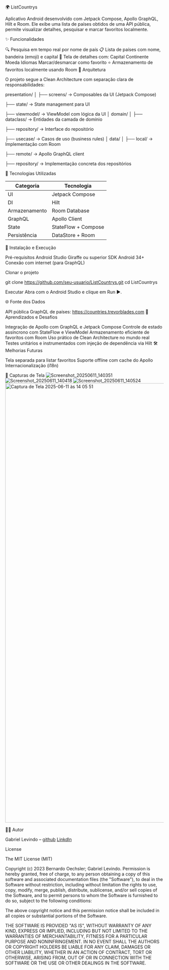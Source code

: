 🌍 ListCountrys

Aplicativo Android desenvolvido com Jetpack Compose, Apollo GraphQL, Hilt e Room. Ele exibe uma lista de países obtidos de uma API pública, permite visualizar detalhes, pesquisar e marcar favoritos localmente.

✨ Funcionalidades

🔍 Pesquisa em tempo real por nome de país
📋 Lista de países com nome, bandeira (emoji) e capital
📌 Tela de detalhes com:
Capital
Continente
Moeda
Idiomas
Marcar/desmarcar como favorito
⭐ Armazenamento de favoritos localmente usando Room
🧱 Arquitetura

O projeto segue a Clean Architecture com separação clara de responsabilidades:

presentation/
│
├── screens/          -> Composables da UI (Jetpack Compose)

├── state/            -> State management para UI

├── viewmodel/        -> ViewModel com lógica da UI
│
domain/
│
├── dataclass/        -> Entidades da camada de domínio

├── repository/       -> Interface do repositório

├── usecase/          -> Casos de uso (business rules)
│
data/
│
├── local/            -> Implementação com Room

├── remote/           -> Apollo GraphQL client

├── repository/       -> Implementação concreta dos repositórios



🧪 Tecnologias Utilizadas

| Categoria     | Tecnologia                         |
| ------------- | ---------------------------------- |
| UI            | Jetpack Compose                    |
| DI            | Hilt                               |
| Armazenamento | Room Database                      |
| GraphQL       | Apollo Client                      |
| State         | StateFlow + Compose                |
| Persistência  | DataStore + Room                   |

🔧 Instalação e Execução

Pré-requisitos
Android Studio Giraffe ou superior
SDK Android 34+
Conexão com internet (para GraphQL)

Clonar o projeto

git clone https://github.com/seu-usuario/ListCountrys.git
cd ListCountrys

Executar
Abra com o Android Studio e clique em Run ▶️.

🌐 Fonte dos Dados

API pública GraphQL de países:
https://countries.trevorblades.com
🧠 Aprendizados e Desafios

Integração de Apollo com GraphQL e Jetpack Compose
Controle de estado assíncrono com StateFlow e ViewModel
Armazenamento eficiente de favoritos com Room
Uso prático de Clean Architecture no mundo real
Testes unitários e instrumentados com injeção de dependência via Hilt
🛠️ Melhorias Futuras

Tela separada para listar favoritos
Suporte offline com cache do Apollo
Internacionalização (i18n)

📸 Capturas de Tela 
![Screenshot_20250611_140351](https://github.com/user-attachments/assets/d62597dc-7f82-42cf-9841-012a2d93c833)
![Screenshot_20250611_140418](https://github.com/user-attachments/assets/1413f41b-337e-47cd-84af-9f5ec1431887)
![Screenshot_20250611_140524](https://github.com/user-attachments/assets/9187caaa-0171-4688-bb66-f98db4b43aac)
<img width="1397" alt="Captura de Tela 2025-06-11 às 14 05 51" src="https://github.com/user-attachments/assets/7dd2663d-2bfa-4006-a8bf-dff2c364ca26" />

🧑‍💻 Autor

Gabriel Levindo – 
[github](https://github.com/gabrielslevindo)
[Linkdln](https://www.linkedin.com/in/gabrielslevindo/)

License

The MIT License (MIT)

Copyright (c) 2023 Bernardo Oechsler; Gabriel Levindo.
Permission is hereby granted, free of charge, to any person obtaining a copy of
this software and associated documentation files (the "Software"), to deal in
the Software without restriction, including without limitation the rights to
use, copy, modify, merge, publish, distribute, sublicense, and/or sell copies of
the Software, and to permit persons to whom the Software is furnished to do so,
subject to the following conditions:

The above copyright notice and this permission notice shall be included in all
copies or substantial portions of the Software.

THE SOFTWARE IS PROVIDED "AS IS", WITHOUT WARRANTY OF ANY KIND, EXPRESS OR
IMPLIED, INCLUDING BUT NOT LIMITED TO THE WARRANTIES OF MERCHANTABILITY, FITNESS
FOR A PARTICULAR PURPOSE AND NONINFRINGEMENT. IN NO EVENT SHALL THE AUTHORS OR
COPYRIGHT HOLDERS BE LIABLE FOR ANY CLAIM, DAMAGES OR OTHER LIABILITY, WHETHER
IN AN ACTION OF CONTRACT, TORT OR OTHERWISE, ARISING FROM, OUT OF OR IN
CONNECTION WITH THE SOFTWARE OR THE USE OR OTHER DEALINGS IN THE SOFTWARE.


